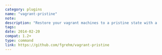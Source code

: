 ```yaml
---
category: plugins
name: "vagrant-pristine"
note: 
description: "Restore your vagrant machines to a pristine state with a single command."
tags:
date: 2014-02-20
compat: 1.2+
type: command
link: https://github.com/fgrehm/vagrant-pristine
---
```

